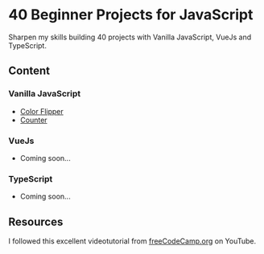 # 40 Beginner Projects for JavaScript

Sharpen my skills building 40 projects with Vanilla JavaScript, VueJs and TypeScript.

## Content

### Vanilla JavaScript

- [Color Flipper]('/01-color-flipper')
- [Counter]('/02-couter')

### VueJs

- Coming soon...

### TypeScript

- Coming soon...

## Resources

I followed this excellent videotutorial from [freeCodeCamp.org](https://www.youtube.com/watch?v=3PHXvlpOkf4&thttps://www.youtube.com/watch?v=3PHXvlpOkf4&t) on YouTube.
